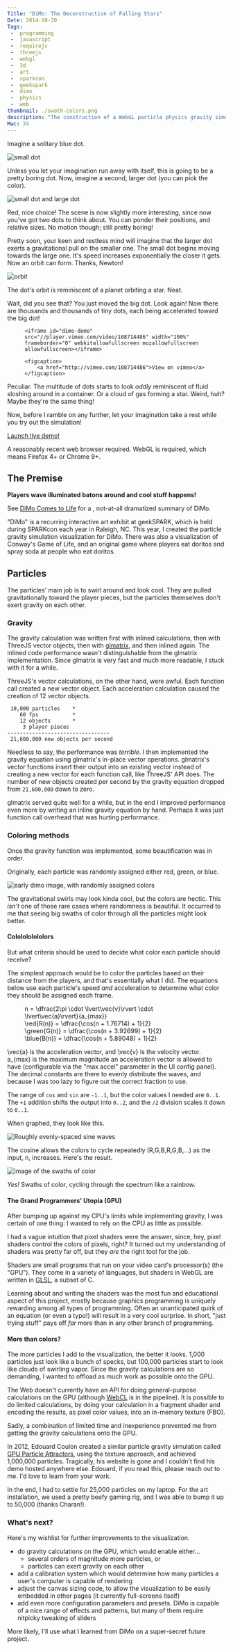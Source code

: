 ```yaml
---
Title: "DiMo: The Deconstruction of Falling Stars"
Date: 2014-10-30
Tags:
 -  programming
 -  javascript
 -  requirejs
 -  threejs
 -  webgl
 -  3d
 -  art
 -  sparkcon
 -  geekspark
 -  dimo
 -  physics
 -  web
thumbnail: ./swath-colors.png
description: "The construction of a WebGL particle physics gravity simulation *slash* interactive art installation."
Mwc: 34
---
```



Imagine a solitary blue dot.

![small dot][smalldot]

Unless you let your imagination run away with itself, this is going to be a
pretty boring dot.  Now, imagine a second, larger dot (you can pick the color).

![small dot and large dot][smalldotlargedot]

Red, nice choice!  The scene is now slightly more interesting, since now you've
got two dots to think about.  You can ponder their positions, and relative
sizes.  No motion though; still pretty boring!

Pretty soon, your keen and restless mind will imagine that the larger dot
exerts a gravitational pull on the smaller one.  The small dot begins moving
towards the large one.  It's speed increases exponentially the closer it gets.
Now an orbit can form.  Thanks, Newton!

![orbit][orbit]

The dot's orbit is reminiscent of a planet orbiting a star.  Neat.

Wait, did you see that?  You just moved the big dot.  Look again!  Now there
are thousands and thousands of tiny dots, each being accelerated toward the big
dot!

<figure>

    <iframe id="dimo-demo" src="//player.vimeo.com/video/108714486" width="100%" frameborder="0" webkitallowfullscreen mozallowfullscreen allowfullscreen></iframe>

    <figcaption>
        <a href="http://vimeo.com/108714486">View on vimeo</a>
    </figcaption>

</figure>

Peculiar.  The multitude of dots starts to look *oddly* reminiscent of fluid
sloshing around in a container.  Or a cloud of gas forming a star.  Weird, huh?
Maybe they're the same thing!

Now, before I ramble on any further, let your imagination take a rest while you
try out the simulation!

<p><a class="btn btn-default btn-lg" href="/static/projects/dimo/">Launch live demo!</a></p>

A reasonably recent web browser required.  WebGL is required, which means
Firefox 4+ or Chrome 9+.

## The Premise

**Players wave illuminated batons around and cool stuff happens!**

See [DiMo Comes to Life][prevpost] for a , not-at-all dramatized
summary of DiMo.

"DiMo" is a recurring interactive art exhibit at geekSPARK, which is held
during SPARKcon each year in Raleigh, NC.  This year, I created the particle
gravity simulation visualization for DiMo.  There was also a visualization of
Conway's Game of Life, and an original game where players eat doritos and spray
soda at people who eat doritos.

## Particles

The particles' main job is to swirl around and look cool.  They are pulled
gravitationally toward the player pieces, but the particles themselves don't
exert gravity on each other.

### Gravity

The gravity calculation was written first with inlined calculations, then with
ThreeJS vector objects, then with [glmatrix][glm], and then inlined again.  The
inlined code performance wasn't distinguishable from the glmatrix
implementation.  Since glmatrix is very fast and much more readable, I stuck
with it for a while.

ThreeJS's vector calculations, on the other hand, were awful.  Each function
call created a new vector object.  Each acceleration calculation caused the
creation of 12 vector objects.

     10,000 particles    *
        60 fps           *
        12 objects       *
         3 player pieces
    ---------------------------------
     21,600,000 new objects per second

Needless to say, the performance was *terrible*.  I then implemented the gravity
equation using glmatrix's in-place vector operations.  glmatrix's vector
functions insert their output into an existing vector instead of creating a new
vector for each function call, like ThreeJS' API does.  The number of new
objects created per second by the gravity equation dropped from `21,600,000`
down to zero.

glmatrix served quite well for a while, but in the end I improved performance
even more by writing an inline gravity equation by hand.  Perhaps it was just
function call overhead that was hurting performance.

### Coloring methods

Once the gravity function was implemented, some beautification was in order.

Originally, each particle was randomly assigned either red, green, or blue.

![early dimo image, with randomly assigned colors][random-colors]

The gravitational swirls may look kinda cool, but the colors are hectic.  This
*isn't* one of those rare cases where randomness is beautiful.  It occurred to
me that seeing big swaths of color through all the particles might look
better.



#### Cololololololors

But what criteria should be used to decide what color each particle should
receive?

The simplest approach would be to color the particles based on their distance
from the players, and that's essentially what I did.  The equations below use
each particle's speed *and* acceleration to determine what color they should be
assigned each frame.

<figure>
    <div role="math">
        n = \dfrac{2\pi \cdot \lvert\vec{v}\rvert \cdot \lvert\vec{a}\rvert}{a_{max}}
    </div>
    <div role="math">
        \red{R(n)}   = \dfrac{\cos(n + 1.76714) + 1}{2}
    </div>
    <div role="math">
        \green{G(n)} = \dfrac{\cos(n + 3.92699) + 1}{2}
    </div>
    <div role="math">
        \blue{B(n)} = \dfrac{\cos(n + 5.89048) + 1}{2}
    </div>
</figure>

<span role="math">\vec{a}</span> is the acceleration vector, and <span
role="math">\vec{v}</span> is the velocity vector.  <span
role="math">a_{max}</span> is the maximum magnitude an acceleration vector is
allowed to have (configurable via the "max accel" parameter in the UI config
panel).  The decimal constants are there to evenly distribute the waves, and
because I was too lazy to figure out the correct fraction to use.

The range of `cos` and `sin` are `-1..1`, but the color values I needed are
`0..1`.  The `+1` addition shifts the output into `0..2`, and the `/2` division
scales it down to `0..1`.

When graphed, they look like this.

![Roughly evenly-spaced sine waves][sinewaves]

The cosine allows the colors to cycle repeatedly (R,G,B,R,G,B,...) as the
input, <span role="math">n</span>, increases.  Here's the result.

![image of the swaths of color][swath-colors]

*Yes!*  Swaths of color, cycling through the spectrum like a rainbow.

#### The Grand Programmers' Utopia (GPU)

After bumping up against my CPU's limits while implementing gravity, I was
certain of one thing: I wanted to rely on the CPU as little as possible.

I had a vague intuition that pixel shaders were the answer, since, hey, pixel
shaders control the colors of pixels, right?  It turned out my understanding of
shaders was pretty far off, but they *are* the right tool for the job.

Shaders are small programs that run on your video card's processor(s) (the
"GPU").  They come in a variety of languages, but shaders in WebGL are written
in [GLSL][glsl], a subset of C.

Learning about and writing the shaders was the most fun and educational aspect
of this project, mostly because graphics programming is uniquely rewarding
among all types of programming.  Often an unanticipated quirk of an equation
(or even a typo!) will result in a very cool surprise.  In short, "just trying
stuff" pays off *far* more than in any other branch of programming.

#### More than colors?

The more particles I add to the visualization, the better it looks.  1,000
particles just look like a bunch of specks, but 100,000 particles start to look
like clouds of swirling vapor.  Since the gravity calculations are so
demanding, I wanted to offload as much work as possible onto the GPU.

The Web doesn't currently have an API for doing general-purpose calculations on
the GPU (although [WebCL][webcl] is in the pipeline).  It is possible to do
limited calculations, by doing your calculation in a fragment shader and
encoding the results, as pixel color values, into an in-memory texture (FBO).

Sadly, a combination of limited time and inexperience prevented me from getting
the gravity calculations onto the GPU.

In 2012, Edouard Coulon created a similar particle gravity simulation called
[GPU Particle Attractors][gpgpu-attractors], using the texture approach, and
achieved 1,000,000 particles.  Tragically, his website is gone and I couldn't
find his demo hosted anywhere else.  Edouard, if you read this, please reach
out to me.  I'd love to learn from your work.

In the end, I had to settle for 25,000 particles on my laptop.  For the art
installation, we used a pretty beefy gaming rig, and I was able to bump it up
to 50,000 (thanks Charan!).

### What's next?

Here's my wishlist for further improvements to the visualization.

 - do gravity calculations on the GPU, which would enable either...
    * several orders of magnitude more particles, or
    * particles can exert gravity on each other
 - add a calibration system which would determine how many particles a user's
   computer is capable of rendering
 - adjust the canvas sizing code, to allow the visualization to be easily
   embedded in other pages (it currently full-screens itself)
 - add even more configuration parameters and presets.  DiMo is capable of a
   nice range of effects and patterns, but many of them require nitpicky
   tweaking of sliders

More likely, I'll use what I learned from DiMo on a super-secret future
project.

<link rel="stylesheet" type="text/css" href="https://cdnjs.cloudflare.com/ajax/libs/KaTeX/0.9.0/katex.min.css">
<script src="https://cdnjs.cloudflare.com/ajax/libs/KaTeX/0.9.0/katex.min.js"></script>
<script>
    function set_vimeo_iframe_height() {
        var ifr = document.getElementById('dimo-demo');
        ifr.height = ifr.offsetWidth / (1280/720);
    }
    document.addEventListener('DOMContentLoaded', set_vimeo_iframe_height);
    window.addEventListener('resize', set_vimeo_iframe_height);
    function render_math(el) {
        katex.render(el.textContent, el);
    }
    document.querySelectorAll('[role=math]').forEach(render_math);
</script>

[prevpost]: /2014/08/25/particles-and-p-dimo-comes-to-life/
[sinewaves]: sine_waves.png
[sparkcon]: http://www.sparkcon.com/
[geeksparkrh]: https://github.com/geekspark-rh/
[renderer]: https://github.com/geekspark-rh/dimo-renderer
[justis]: https://twitter.com/justis
[iphands]: https://twitter.com/ianpagehands
[gpucalc]: http://vimeo.com/97329154
[ws]: https://en.wikipedia.org/wiki/WebSocket
[opencv]: http://opencv.org/
[random-colors]: random-colors.png
[swath-colors]: swath-colors.png
[glm]: http://glmatrix.net/
[smalldot]: smalldot.png
[smalldotlargedot]: smalldot-largedot.png
[orbit]: orbit.gif "When I recorded this gif, it lined up *completely* by chance.  So lucky.  It would have been a PITA to try to line up the dot so the orbit looped smoothly!  There is a slight jump, but it's subtle."
[caniusewebgl]: https://en.wikipedia.org/wiki/WebGL#Desktop_browsers
[input]: https://github.com/geekspark-rh/dimo-input
[glsl]: https://en.wikipedia.org/wiki/OpenGL_Shading_Language
[gpgpu-attractors]: http://www.chromeexperiments.com/detail/gpu-particle-attractors/?f=
[gpgpu]: https://en.wikipedia.org/wiki/General-purpose_computing_on_graphics_processing_units
[webcl]: https://en.wikipedia.org/wiki/WebCL
